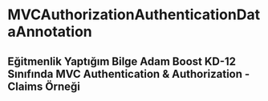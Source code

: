 # MVCAuthorizationAuthenticationDataAnnotation
## Eğitmenlik Yaptığım Bilge Adam Boost KD-12 Sınıfında MVC Authentication & Authorization - Claims Örneği
